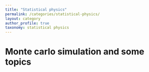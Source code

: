 ```yaml
---
title: "Statistical physics"
permalink: /categories/statistical-physics/
layout: category
author_profile: true
taxonomy: statistical physics
---
```


# Monte carlo simulation and some topics
